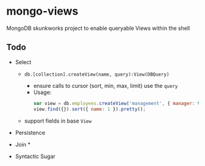 # mongo-views
MongoDB skunkworks project to enable queryable Views within the shell

Todo
----
* Select
    * `db.[collection].createView(name, query):View(DBQuery)`
        * ensure calls to cursor (sort, min, max, limit) use the `query`
        * Usage: 
            ```javascript
            var view = db.employees.createView('management', { manager: true });
            view.find({}).sort({ name: 1 }).pretty();
            ```

     * support fields in base `View`  

* Persistence

* Join
    *

* Syntactic Sugar

